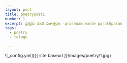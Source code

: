 ```yaml
---
layout: post
title: poetrypost1
number: 1
excerpt: ప్రశ్నమ్ వందే పరాత్పరం -prashnam vande parathparam
tags:
  - poetry
  - telugu

---
```



![_config.yml]({{ site.baseurl }}/images/poetry/1.jpg)

